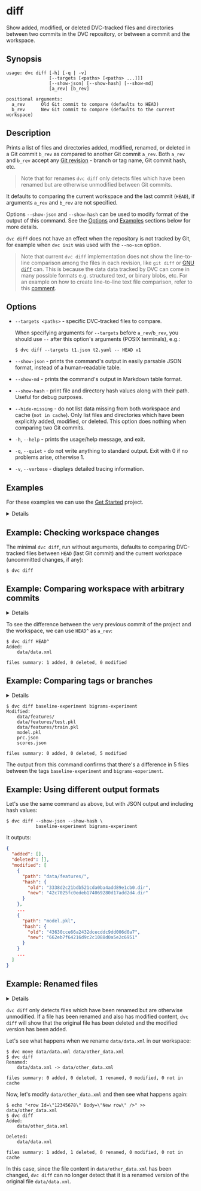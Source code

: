 # diff

Show added, modified, or deleted DVC-tracked files and directories between two
commits in the <abbr>DVC repository</abbr>, or between a commit and the
workspace.

## Synopsis

```usage
usage: dvc diff [-h] [-q | -v]
                [--targets [<paths> [<paths> ...]]]
                [--show-json] [--show-hash] [--show-md]
                [a_rev] [b_rev]

positional arguments:
  a_rev      Old Git commit to compare (defaults to HEAD)
  b_rev      New Git commit to compare (defaults to the current workspace)
```

## Description

Prints a list of files and directories added, modified, renamed, or deleted in a
Git commit `b_rev` as compared to another Git commit `a_rev`. Both `a_rev` and
`b_rev` accept any [Git revision](https://git-scm.com/docs/gitrevisions) -
branch or tag name, Git commit hash, etc.

> Note that for renames `dvc diff` only detects files which have been renamed
> but are otherwise unmodified between Git commits.

It defaults to comparing the current workspace and the last commit (`HEAD`), if
arguments `a_rev` and `b_rev` are not specified.

Options `--show-json` and `--show-hash` can be used to modify format of the
output of this command. See the [Options](#options) and [Examples](#examples)
sections below for more details.

`dvc diff` does not have an effect when the repository is not tracked by Git,
for example when `dvc init` was used with the `--no-scm` option.

> Note that current `dvc diff` implementation does not show the line-to-line
> comparison among the files in each revision, like `git diff` or
> [GNU `diff`](https://www.gnu.org/software/diffutils/) can. This is because the
> data data tracked by DVC can come in many possible formats e.g. structured
> text, or binary blobs, etc. For an example on how to create line-to-line text
> file comparison, refer to this
> [comment](https://github.com/iterative/dvc/issues/770#issuecomment-512693256).

## Options

- `--targets <paths>` - specific DVC-tracked files to compare.

  When specifying arguments for `--targets` before `a_rev`/`b_rev`, you should
  use `--` after this option's arguments (POSIX terminals), e.g.:

  ```dvc
  $ dvc diff --targets t1.json t2.yaml -- HEAD v1
  ```

- `--show-json` - prints the command's output in easily parsable JSON format,
  instead of a human-readable table.

- `--show-md` - prints the command's output in Markdown table format.

- `--show-hash` - print file and directory hash values along with their path.
  Useful for debug purposes.

- `--hide-missing` - do not list data missing from both workspace and cache
  (`not in cache`). Only list files and directories which have been explicitly
  added, modified, or deleted. This option does nothing when comparing two Git
  commits.

- `-h`, `--help` - prints the usage/help message, and exit.

- `-q`, `--quiet` - do not write anything to standard output. Exit with 0 if no
  problems arise, otherwise 1.

- `-v`, `--verbose` - displays detailed tracing information.

## Examples

For these examples we can use the [Get Started](/doc/start) project.

<details>

### Click and expand to setup the project to run examples

Start by cloning our example repo if you don't already have it:

```dvc
$ git clone https://github.com/iterative/example-get-started
$ cd example-get-started
```

Download data using:

```dvc
$ dvc fetch -T
Preparing to download data from 'https://remote.dvc.org/get-started'
...
```

With the `-T` option, `dvc fetch` makes sure that we have all the data files
related to all existing Git tags in the repo. You may see the available tags of
our example repo [here](https://github.com/iterative/example-get-started/tags).

</details>

## Example: Checking workspace changes

The minimal `dvc diff`, run without arguments, defaults to comparing DVC-tracked
files between `HEAD` (last Git commit) and the current <abbr>workspace</abbr>
(uncommitted changes, if any):

```dvc
$ dvc diff
```

## Example: Comparing workspace with arbitrary commits

<details>

### Click and expand to setup the example

Let's checkout the
[2-track-data](https://github.com/iterative/example-get-started/releases/tag/2-track-data)
tag, corresponding to the
[Data Versioning](/doc/start/data-and-model-versioning) _Get Started_ chapter,
right after we added `data.xml` file with DVC:

```dvc
$ git checkout 2-track-data
$ dvc checkout
```

</details>

To see the difference between the very previous commit of the project and the
workspace, we can use `HEAD^` as `a_rev`:

```dvc
$ dvc diff HEAD^
Added:
    data/data.xml

files summary: 1 added, 0 deleted, 0 modified
```

## Example: Comparing tags or branches

<details>

### Click and expand to setup the example

Our example repository has the `baseline-experiment` and `bigrams-experiment`
[tags](https://github.com/iterative/example-get-started/tags) tags, that
reference two different modeling experiments.

Having followed the example's setup, move into the `example-get-started/`
directory. Then make sure that you have the latest code and data with the
following commands:

```dvc
$ git checkout master
$ dvc checkout
```

</details>

```dvc
$ dvc diff baseline-experiment bigrams-experiment
Modified:
    data/features/
    data/features/test.pkl
    data/features/train.pkl
    model.pkl
    prc.json
    scores.json

files summary: 0 added, 0 deleted, 5 modified
```

The output from this command confirms that there's a difference in 5 files
between the tags `baseline-experiment` and `bigrams-experiment`.

## Example: Using different output formats

Let's use the same command as above, but with JSON output and including hash
values:

```dvc
$ dvc diff --show-json --show-hash \
           baseline-experiment bigrams-experiment
```

It outputs:

```json
{
  "added": [],
  "deleted": [],
  "modified": [
    {
      "path": "data/features/",
      "hash": {
        "old": "3338d2c21bdb521cda0ba4add89e1cb0.dir",
        "new": "42c7025fc0edeb174069280d17add2d4.dir"
      }
    },
    ...
    {
      "path": "model.pkl",
      "hash": {
        "old": "43630cce66a2432dcecddc9dd006d0a7",
        "new": "662eb7f64216d9c2c1088d0a5e2c6951"
      }
    }
    ...
  ]
}
```

## Example: Renamed files

<details>

### Click and expand to setup the example

Having followed the previous examples' setup, move into the
`example-get-started/` directory. Then make sure that you have the latest code
and data with the following commands:

```dvc
$ git checkout master
$ dvc checkout
```

</details>

`dvc diff` only detects files which have been renamed but are otherwise
unmodified. If a file has been renamed and also has modified content, `dvc diff`
will show that the original file has been deleted and the modified version has
been added.

Let's see what happens when we rename `data/data.xml` in our workspace:

```dvc
$ dvc move data/data.xml data/other_data.xml
$ dvc diff
Renamed:
    data/data.xml -> data/other_data.xml

files summary: 0 added, 0 deleted, 1 renamed, 0 modified, 0 not in cache
```

Now, let's modify `data/other_data.xml` and then see what happens again:

```dvc
$ echo "<row Id=\"12345678\" Body=\"New row\" />" >> data/other_data.xml
$ dvc diff
Added:
    data/other_data.xml

Deleted:
    data/data.xml

files summary: 1 added, 1 deleted, 0 renamed, 0 modified, 0 not in cache
```

In this case, since the file content in `data/other_data.xml` has been changed,
`dvc diff` can no longer detect that it is a renamed version of the original
file `data/data.xml`.
